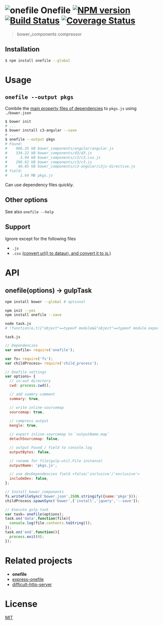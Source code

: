 # ![onefile][.svg] Onefile [![NPM version][npm-image]][npm] [![Build Status][travis-image]][travis] [![Coverage Status][coveralls-image]][coveralls]

> bower_components compressor

## Installation
```bash
$ npm install onefile --global
```

# Usage

## `onefile --output pkgs`

Combile the [main property files of dependencies](https://github.com/ck86/main-bower-files#usage) to `pkgs.js` using `./bower.json`

```bash
$ bower init
# ...
$ bower install c3-angular --save
# ...
$ onefile --output pkgs
# Found:
#    966.35 kB bower_components/angular/angular.js
#    334.22 kB bower_components/d3/d3.js
#      3.94 kB bower_components/c3/c3.css.js
#    296.62 kB bower_components/c3/c3.js
#     40.85 kB bower_components/c3-angular/c3js-directive.js
# Yield:
#      1.64 MB pkgs.js
```

Can use dependency files quickly.

## Other options
See also `onefile --help`

## Support

Ignore except for the following files

* `.js`
* `.css` [(convert url() to datauri, and convert it to js.)](https://github.com/59naga/gulp-jsfy#how-do-transform-to-js-)

# API

## onefile(options) -> gulpTask

```bash
npm install bower --global # optional

npm init --yes
npm install onefile --save

node task.js
# !function(e,t){"object"==typeof module&&"object"==typeof module.exports?module.exports=e.document?t(e,!0):function(e){if(!e.document)throw new Error("jQuery requires a window with a document");return ...
```

`task.js`

```js
// Dependencies
var onefile= require('onefile');

var fs= require('fs');
var childProcess= require('child_process');

// Onefile settings
var options= {
  // in-out directory
  cwd: process.cwd(),

  // add summry comment
  summary: true,

  // write inline-sourcemap
  sourcemap: true,
  
  // compress output
  mangle: true,

  // export inline-sourcemap to `outputName.map`
  detachSourcemap: false,

  // output Found / Yield to console.log
  outputBytes: false,

  // rename for file(gulp-util.File instance)
  outputName: 'pkgs.js',

  // use devDependencies field <false/'inclusive'/'exclusive'>
  includeDev: false,
};

// Install bower_components
fs.writeFileSync('bower.json',JSON.stringify({name:'pkgs'}));
childProcess.spawnSync('bower',['install','jquery','--save']);

// Execute gulp task
var task= onefile(options);
task.on('data',function(file){
  console.log(file.contents.toString());
});
task.on('end',function(){
  process.exit(0);
});
```

# Related projects
* __onefile__
* [express-onefile](https://github.com/59naga/express-onefile/)
* [difficult-http-server](https://github.com/59naga/difficult-http-server)

License
=========================
[MIT][license]

[.svg]: https://cdn.rawgit.com/59naga/onefile/master/.svg

[license]: http://59naga.mit-license.org/
[npm-image]: https://badge.fury.io/js/onefile.svg
[npm]: https://npmjs.org/package/onefile
[travis-image]: https://travis-ci.org/59naga/onefile.svg?branch=master
[travis]: https://travis-ci.org/59naga/onefile
[coveralls-image]: https://coveralls.io/repos/59naga/onefile/badge.svg?branch=master
[coveralls]: https://coveralls.io/r/59naga/onefile?branch=master
